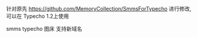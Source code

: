 针对原先 https://github.com/MemoryCollection/SmmsForTypecho 进行修改,可以在 Typecho 1.2上使用


smms typecho 图床 支持新域名 